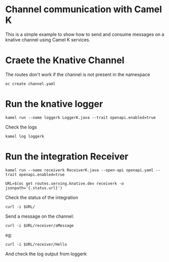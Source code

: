 # Channel communication with Camel K

This is a simple example to show how to send and consume messages on a knative channel using Camel K services.

# Craete the Knative Channel

The routes don't work if the channel is not present in the namespace

`oc create channel.yaml`

# Run the knative logger

`kamel run --name loggerk LoggerK.java --trait openapi.enabled=true`

Check the logs

`kamel log loggerk`

# Run the integration Receiver

`kamel run --name receiverk ReceiverK.java --open-api openapi.yaml --trait openapi.enabled=true`

`URL=$(oc get routes.serving.knative.dev receiverk -o jsonpath='{.status.url}')`

Check the status of the integration

`curl -i $URL/`

Send a message on the channel:

`curl -i $URL/receiver/aMessage`

eg:

`curl -i $URL/receiver/Hello`

And check the log output from loggerk
